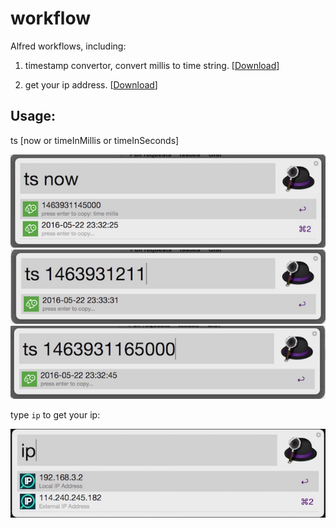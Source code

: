 # workflow
Alfred workflows, including:

1. timestamp convertor, convert millis to time string. 
[[Download](https://raw.github.com/ishare/workflow/master/TimestampConvertor.alfredworkflow)]

2. get your ip address.
[[Download](https://raw.github.com/ishare/workflow/master/IP.alfredworkflow)]


## Usage:
ts [now or timeInMillis or timeInSeconds]

![Screenshot](./screenshot/screenshot_1.jpg)
![Screenshot](./screenshot/screenshot_2.jpg)
![Screenshot](./screenshot/screenshot_3.jpg)

type `ip` to get your ip:

![Screenshot](./screenshot/screenshot_4.jpg)
